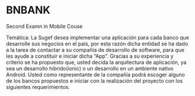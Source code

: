 # BNBANK
Second Examn in Mobile Couse


Temática:
La Sugef desea implementar una aplicación para cada banco que desarrolle sus negocios en el país, por esta razón dicha entidad se ha dado a la tarea de contactar a su compañía de desarrollo de software, para que les ayude a constituir e iniciar dicha “App”. Gracias a su experiencia y criterio se ha propuesto que, usted decida la arquitectura de aplicación, ya sea un desarrollo hibrido(ionic) o un desarrollo en un ambiente nativo Android. Usted como representante de la compañía podrá escoger alguno de los bancos propuestos e iniciar con la realización del proyecto con los siguientes requerimientos.

